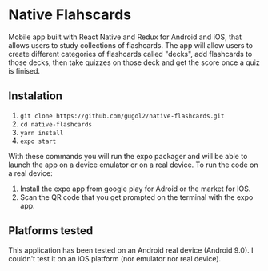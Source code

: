 # Native Flahscards

Mobile app built with React Native and Redux for Android and iOS, that allows users to study collections of flashcards. The app will allow users to create different categories of flashcards called "decks", add flashcards to those decks, then take quizzes on those deck and get the score once a quiz is finised.

## Instalation

1. `git clone https://github.com/gugol2/native-flashcards.git`
2. `cd native-flashcards`
3. `yarn install`
4. `expo start`

With these commands you will run the expo packager and will be able to launch the app
on a device emulator or on a real device.
To run the code on a real device:

1. Install the expo app from google play for Adroid or the market for IOS.
2. Scan the QR code that you get prompted on the terminal with the expo app.

## Platforms tested

This application has been tested on an Android real device (Android 9.0). I couldn't test it on an iOS platform (nor emulator nor real device).

